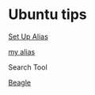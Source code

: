 # Ubuntu tips

[Set Up Alias](http://www.hostingadvice.com/how-to/set-command-aliases-linuxubuntudebian/)

[my alias](https://github.com/thanhnguyenduy2304/C-Commandline/blob/master/alias.md)

Search Tool

[Beagle](https://ubuntuforums.org/showthread.php?t=182201)
